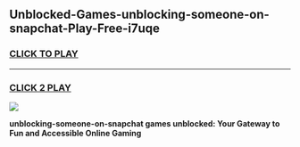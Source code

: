 
## Unblocked-Games-unblocking-someone-on-snapchat-Play-Free-i7uqe
<h3>
<a href="https://premium76.site?title=unblocking-someone-on-snapchat&ref=18A1">CLICK TO PLAY</a></h3>
<hr>

<h3>
<a href="https://premium76.site?title=unblocking-someone-on-snapchat&ref=18A1">CLICK 2 PLAY</a>
  
</h3>

<a href="https://premium76.site?title=unblocking-someone-on-snapchat&ref=18A1"><img src="https://clearcache.store/games.png"></a>


**unblocking-someone-on-snapchat games unblocked: Your Gateway to Fun and Accessible Online Gaming**
